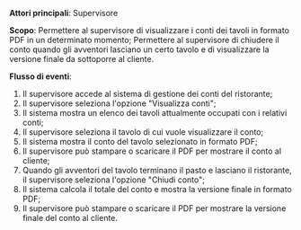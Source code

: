 **Attori principali**: Supervisore

**Scopo**: Permettere al supervisore di visualizzare i conti dei tavoli in formato PDF in un determinato momento; Permettere al supervisore di chiudere il conto quando gli avventori lasciano un certo tavolo e di visualizzare la versione finale da sottoporre al cliente.

**Flusso di eventi**:
1. Il supervisore accede al sistema di gestione dei conti del ristorante;
2. Il supervisore seleziona l'opzione "Visualizza conti";
3. Il sistema mostra un elenco dei tavoli attualmente occupati con i relativi conti;
4. Il supervisore seleziona il tavolo di cui vuole visualizzare il conto;
5. Il sistema mostra il conto del tavolo selezionato in formato PDF;
6. Il supervisore può stampare o scaricare il PDF per mostrare il conto al cliente;
7. Quando gli avventori del tavolo terminano il pasto e lasciano il ristorante, il supervisore seleziona l'opzione "Chiudi conto";
8. Il sistema calcola il totale del conto e mostra la versione finale in formato PDF;
9. Il supervisore può stampare o scaricare il PDF per mostrare la versione finale del conto al cliente.
